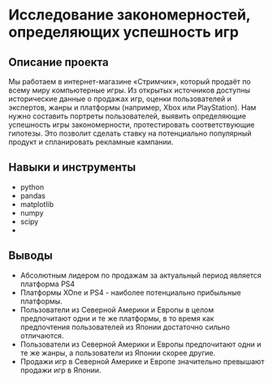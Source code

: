 # Исследование закономерностей, определяющих успешность игр
## Описание проекта
Мы работаем в интернет-магазине «Стримчик», который продаёт по всему миру компьютерные игры. Из открытых источников доступны исторические данные о продажах игр, оценки пользователей и экспертов, жанры и платформы (например, Xbox или PlayStation). 
Нам нужно составить портреты пользователей, выявить определяющие успешность игры закономерности, протестировать соответствующие гипотезы. 
Это позволит сделать ставку на потенциально популярный продукт и спланировать рекламные кампании. 

## Навыки и инструменты
- python
- pandas
- matplotlib
- numpy
- scipy
- 
## Выводы
- Абсолютным лидером по продажам за актуальный период является платформа PS4
- Платформы XOne и PS4 - наиболее потенциально прибыльные платформы.
- Пользователи из Северной Америки и Европы в целом предпочитают одни и те же платформы, в то время как предпочтения пользователей из Японии достаточно сильно отличаются.
- Пользователи из Северной Америки и Европы предпочитают одни и те же жанры, а пользователи из Японии скорее другие.
- Продажи игр в Северной Америке и Европе значительно превышают продажи игр в Японии.

